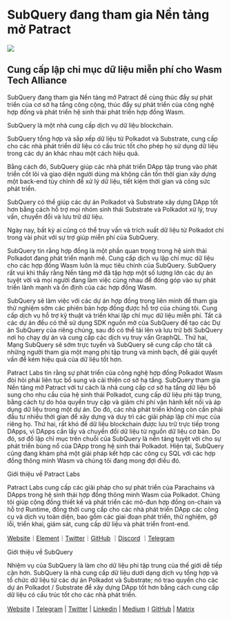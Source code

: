 # SubQuery đang tham gia Nền tảng mở Patract

![](https://miro.medium.com/max/1400/0*0inUQ8U1g9auTjfU)

## **Cung cấp lập chỉ mục dữ liệu miễn phí cho Wasm Tech Alliance**

SubQuery đang tham gia Nền tảng mở Patract để cùng thúc đẩy sự phát triển của cơ sở hạ tầng công cộng, thúc đẩy sự phát triển của công nghệ hợp đồng và phát triển hệ sinh thái phát triển hợp đồng Wasm.

SubQuery là một nhà cung cấp dịch vụ dữ liệu blockchain.

SubQuery tổng hợp và sắp xếp dữ liệu từ Polkadot và Substrate, cung cấp cho các nhà phát triển dữ liệu có cấu trúc tốt cho phép họ sử dụng dữ liệu trong các dự án khác nhau một cách hiệu quả.

Bằng cách đó, SubQuery giúp các nhà phát triển DApp tập trung vào phát triển cốt lõi và giao diện người dùng mà không cần tốn thời gian xây dựng một back-end tùy chỉnh để xử lý dữ liệu, tiết kiệm thời gian và công sức phát triển.

SubQuery có thể giúp các dự án Polkadot và Substrate xây dựng DApp tốt hơn bằng cách hỗ trợ mọi nhóm sinh thái Substrate và Polkadot xử lý, truy vấn, chuyển đổi và lưu trữ dữ liệu.

Ngày nay, bất kỳ ai cũng có thể truy vấn và trích xuất dữ liệu từ Polkadot chỉ trong vài phút với sự trợ giúp miễn phí của SubQuery.

SubQuery tin rằng hợp đồng là một phần quan trọng trong hệ sinh thái Polkadot đang phát triển mạnh mẽ. Cung cấp dịch vụ lập chỉ mục dữ liệu cho các hợp đồng Wasm luôn là mục tiêu chính của SubQuery. SubQuery rất vui khi thấy rằng Nền tảng mở đã tập hợp một số lượng lớn các dự án tuyệt vời và mọi người đang làm việc cùng nhau để đóng góp vào sự phát triển lành mạnh và ổn định của các hợp đồng Wasm.

SubQuery sẽ làm việc với các dự án hợp đồng trong liên minh để tham gia thử nghiệm sớm các phiên bản hợp đồng được hỗ trợ của chúng tôi. Cung cấp dịch vụ hỗ trợ kỹ thuật và triển khai lập chỉ mục dữ liệu miễn phí. Tất cả các dự án đều có thể sử dụng SDK nguồn mở của SubQuery để tạo các Dự án SubQuery của riêng chúng, sau đó có thể tải lên và lưu trữ bởi SubQuery nơi họ chạy dự án và cung cấp các dịch vụ truy vấn GraphQL. Thứ hai, Mạng SubQuery sẽ sớm trực tuyến và SubQuery sẽ cung cấp cho tất cả những người tham gia một mạng phi tập trung và minh bạch, để giải quyết vấn đề kém hiệu quả của dữ liệu tốt hơn.

Patract Labs tin rằng sự phát triển của công nghệ hợp đồng Polkadot Wasm đòi hỏi phải liên tục bổ sung và cải thiện cơ sở hạ tầng. SubQuery tham gia Nền tảng mở Patract với tư cách là nhà cung cấp cơ sở hạ tầng dữ liệu bổ sung cho nhu cầu của hệ sinh thái Polkadot, cung cấp dữ liệu phi tập trung, bằng cách tự do hóa quyền truy cập và giảm chi phí vận hành kết nối và áp dụng dữ liệu trong một dự án. Do đó, các nhà phát triển không còn cần phải đầu tư nhiều thời gian để xây dựng và duy trì các giải pháp lập chỉ mục của riêng họ. Thứ hai, rất khó để dữ liệu blockchain được lưu trữ trực tiếp trong DApps, vì DApps cần lấy và chuyển đổi dữ liệu từ nguồn dữ liệu cơ bản. Do đó, sơ đồ lập chỉ mục trên chuỗi của SubQuery là nền tảng tuyệt vời cho sự phát triển bùng nổ của DApp trong hệ sinh thái Polkadot. Hiện tại, SubQuery cũng đang khám phá một giải pháp kết hợp các công cụ SQL với các hợp đồng thông minh Wasm và chúng tôi đang mong đợi điều đó.

Giới thiệu về Patract Labs

Patract Labs cung cấp các giải pháp cho sự phát triển của Parachains và DApps trong hệ sinh thái hợp đồng thông minh Wasm của Polkadot. Chúng tôi giúp cộng đồng thiết kế và phát triển các mô-đun hợp đồng on-chain và hỗ trợ Runtime, đồng thời cung cấp cho các nhà phát triển DApp các công cụ và dịch vụ toàn diện, bao gồm các giai đoạn phát triển, thử nghiệm, gỡ lỗi, triển khai, giám sát, cung cấp dữ liệu và phát triển front-end.

[Website](https://patract.io/)｜[Element](https://app.element.io/#/room/#PatractLabsDev:matrix.org)｜[Twitter](https://twitter.com/PatractLabs)｜[GitHub](https://github.com/patractlabs) ｜[Discord](https://discord.gg/yMRMqcAb24) ｜[Telegram](https://t.me/patract)

Giới thiệu về SubQuery

Nhiệm vụ của SubQuery là làm cho dữ liệu phi tập trung của thế giới dễ tiếp cận hơn. SubQuery là nhà cung cấp dữ liệu dưới dạng dịch vụ tổng hợp và tổ chức dữ liệu từ các dự án Polkadot và Substrate; nó trao quyền cho các dự án Polkadot / Substrate để xây dựng DApp tốt hơn bằng cách cung cấp dữ liệu có cấu trúc tốt cho các nhà phát triển.

[Website](https://www.subquery.network/)丨[Telegram](https://t.me/subquerynetwork) | [Twitter](https://twitter.com/subquerynetwork) | [Linkedin](https://www.linkedin.com/company/subquery) | [Medium](https://subquery.medium.com/)丨[GitHub](https://github.com/subquery/subql) | [Matrix](https://matrix.to/#/#subquery:matrix.org)